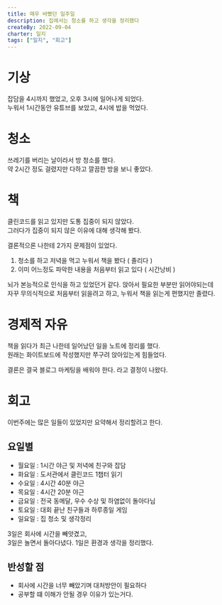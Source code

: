 ```yaml
---
title: 매우 바빴던 일주일
description: 집에서는 청소를 하고 생각을 정리했다
createBy: 2022-09-04
charter: 일지
tags: ["일지", "회고"]
---
```


# 기상

잡담을 4시까지 했었고, 오후 3시에 일어나게 되었다.  
누워서 1시간동안 유튜브를 보았고, 4시에 밥을 먹었다.

# 청소

쓰레기를 버리는 날이라서 방 청소를 했다.  
약 2시간 정도 걸렸지만 다하고 깔끔한 방을 보니 좋았다.

# 책

클린코드를 읽고 있지만 도통 집중이 되지 않았다.  
그러다가 집중이 되지 않은 이유에 대해 생각해 봤다.

결론적으론 나한테 2가지 문제점이 있었다.

1. 청소를 하고 저녁을 먹고 누워서 책을 봤다 ( 졸리다 )
2. 이미 어느정도 파악한 내용을 처음부터 읽고 있다 ( 시간낭비 )

뇌가 본능적으로 인식을 하고 있었던거 같다. 앉아서 필요한 부분만 읽어야되는데  
자꾸 무의식적으로 처음부터 읽을려고 하고, 누워서 책을 읽는게 편했지만 졸렸다.

# 경제적 자유

책을 읽다가 최근 나한테 일어났던 일을 노트에 정리를 했다.  
원래는 화이트보드에 작성했지만 쭈구려 앉아있는게 힘들었다.

결론은 결국 블로그 마케팅을 배워야 한다. 라고 결정이 나왔다.

# 회고

이번주에는 많은 일들이 있었지만 요약해서 정리할려고 한다.

## 요일별

-   월요일 : 1시간 야근 및 저녁에 친구와 잡담
-   화요일 : 도서관에서 클린코드 1챕터 읽기
-   수요일 : 4시간 40분 야근
-   목요일 : 4시간 20분 야근
-   금요일 : 전국 동메달, 우수 수상 및 하염없이 돌아다님
-   토요일 : 대회 끝난 친구들과 하루종일 게임
-   일요일 : 집 청소 및 생각정리

3일은 회사에 시간을 빼앗겼고,  
3일은 놀면서 돌아다녔다.
1일은 환경과 생각을 정리했다.

## 반성할 점

-   회사에 시간을 너무 빼았기며 대처방안이 필요하다
-   공부할 떄 이해가 안될 경우 이유가 있는거다.
